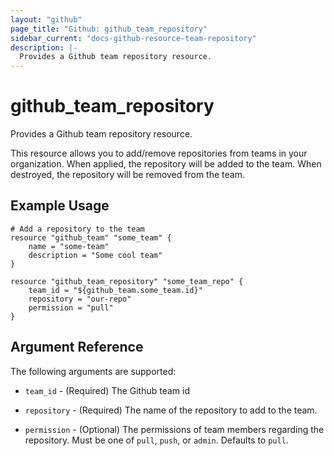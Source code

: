```yaml
---
layout: "github"
page_title: "Github: github_team_repository"
sidebar_current: "docs-github-resource-team-repository"
description: |-
  Provides a Github team repository resource.
---
```


# github\_team_repository

Provides a Github team repository resource.

This resource allows you to add/remove repositories from teams in your organization. When applied,
the repository will be added to the team. When destroyed, the repository will be removed from the team.

## Example Usage

```
# Add a repository to the team
resource "github_team" "some_team" {
    name = "some-team"
    description = "Some cool team"
}

resource "github_team_repository" "some_team_repo" {
	team_id = "${github_team.some_team.id}"
	repository = "our-repo"
	permission = "pull"
}
```

## Argument Reference

The following arguments are supported:

* `team_id` - (Required) The Github team id

* `repository` - (Required) The name of the repository to add to the team.

* `permission` - (Optional) The permissions of team members regarding the repository. 
                  Must be one of `pull`, `push`, or `admin`. Defaults to `pull`.
